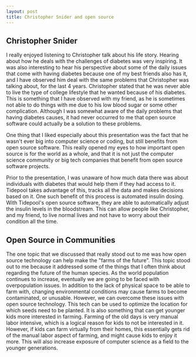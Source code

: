 ```yaml
---
layout: post
title: Christopher Snider and open source 
---
```



## Christopher Snider


I really enjoyed listening to Christopher talk about his life story. Hearing about how he deals with the challenges of diabetes was very inspiring. It was also interesting to hear his perspective about some of the daily issues that come with having diabetes because one of my best friends also has it, and I have observed him deal with the same problems that Christopher was talking about, for the last 4 years. Christopher stated that he was never able to live the type of college lifestyle that he wanted because of his diabetes. This is something that I have observed with my friend, as he is sometimes not able to do things with me due to his low blood sugar or some other complication. Although I was somewhat aware of the daily problems that having diabetes causes, it had never occurred to me that open source software could actually be a solution to these problems. 

<!--more-->

One thing that I liked especially about this presentation was the fact that he wasn't ever big into computer science or coding, but still benefits from open source software. This really opened my eyes to how important open source is for the world as a whole, and that it is not just the computer science community or big tech companies that benefit from open source software projects. 

Prior to the presentation, I was unaware of how much data there was about individuals with diabetes that would help them if they had access to it. Tidepool takes advantage of this, tracks all the data and makes decisions based on it. One such benefit of this process is automated insulin dosing. With Tidepool's open source software, they are able to automatically adjust the insulin levels in the bloodstream. This can allow people like Christopher, and my friend, to live normal lives and not have to worry about their condition all the time. 


## Open Source in Communities
 

The one topic that we discussed that really stood out to me was how open source technology can help make the "farms of the future". This topic stood out to me because it addressed some of the things that I often think about regarding the future of the human species. As the world population continues to increase, eventually we are going to be faced with overpopulation issues. In addition to the lack of physical space to be able to farm with, changing environmental conditions may cause farms to become contaminated, or unusable. However, we can overcome these issues with open source technology. This tech can be used to optimize the location for which seeds need to be planted. It is also something that can get younger kids more interested in farming. Farming of the old days is very manual labor intensive, which is a logical reason for kids to not be interested in it. However, if kids can farm virtually from their homes, this essentially gets rid of the manual labor aspect of farming, and might cause kids to enjoy it more. This will also increase exposure of computer science as a field to the younger generations. 





 